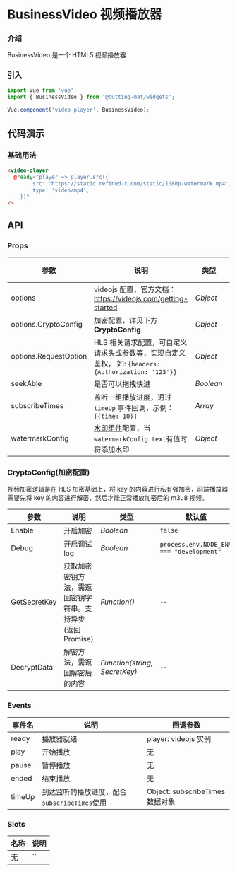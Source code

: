 # BusinessVideo 视频播放器

### 介绍

BusinessVideo 是一个 HTML5 视频播放器

### 引入

```js
import Vue from 'vue';
import { BusinessVideo } from '@cutting-mat/widgets';

Vue.component('video-player', BusinessVideo);
```

## 代码演示

### 基础用法

```html
<video-player
  @ready="player => player.src({
        src: 'https://static.refined-x.com/static/1080p-watermark.mp4',
        type: 'video/mp4',
    })"
/>
```

## API

### Props

| 参数                  | 说明                                                                                               | 类型      | 默认值 |
| --------------------- | -------------------------------------------------------------------------------------------------- | --------- | ------ |
| options               | videojs 配置，官方文档：https://videojs.com/getting-started                                        | _Object_  | `-`    |
| options.CryptoConfig  | 加密配置，详见下方**CryptoConfig**                                                                 | _Object_  | `{}`   |
| options.RequestOption | HLS 相关请求配置，可自定义请求头或参数等，实现自定义鉴权， 如: `{headers: {Authorization: '123'}}` | _Object_  | `{}`   |
| seekAble              | 是否可以拖拽快进                                                                                   | _Boolean_ | `true` |
| subscribeTimes        | 监听一组播放进度，通过 `timeUp` 事件回调，示例：`[{time: 10}]`                                     | _Array_   | `[]`   |
| watermarkConfig       | [水印组件]()配置，当`watermarkConfig.text`有值时将添加水印                                         | _Object_  | `{}`   |

### CryptoConfig(加密配置)

视频加密逻辑是在 HLS 加密基础上，将 key 的内容进行私有强加密，前端播放器需要先将 key 的内容进行解密，然后才能正常播放加密后的 m3u8 视频。

| 参数         | 说明                                                       | 类型                          | 默认值                                   |
| ------------ | ---------------------------------------------------------- | ----------------------------- | ---------------------------------------- |
| Enable       | 开启加密                                                   | _Boolean_                     | `false`                                  |
| Debug        | 开启调试 log                                               | _Boolean_                     | `process.env.NODE_ENV === "development"` |
| GetSecretKey | 获取加密密钥方法，需返回密钥字符串。支持异步(返回 Promise) | _Function()_                  | `--`                                     |
| DecryptData  | 解密方法，需返回解密后的内容                               | _Function(string, SecretKey)_ | `--`                                     |

### Events

| 事件名 | 说明                                         | 回调参数                        |
| ------ | -------------------------------------------- | ------------------------------- |
| ready  | 播放器就绪                                   | player: videojs 实例            |
| play   | 开始播放                                     | 无                              |
| pause  | 暂停播放                                     | 无                              |
| ended  | 结束播放                                     | 无                              |
| timeUp | 到达监听的播放进度，配合`subscribeTimes`使用 | Object: subscribeTimes 数据对象 |

### Slots

| 名称 | 说明 |
| ---- | ---- |
| 无   | ``   |
